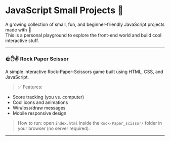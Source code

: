# JavaScript Small Projects 🚀

A growing collection of small, fun, and beginner-friendly JavaScript projects made with 💖  
This is a personal playground to explore the front-end world and build cool interactive stuff.

---

### 🪨✋✌️ Rock Paper Scissor
A simple interactive Rock-Paper-Scissors game built using HTML, CSS, and JavaScript.

> ✅ Features:
- Score tracking (you vs. computer)
- Cool icons and animations
- Win/loss/draw messages
- Mobile responsive design

> How to run:
open `index.html` inside the `Rock-Paper_scissor/` folder in your browser (no server required).

---
